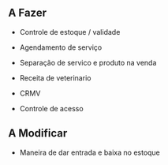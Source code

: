 ## A Fazer

- Controle de estoque / validade

- Agendamento de serviço

- Separação de servico e produto na venda

- Receita de veterinario

- CRMV

- Controle de acesso

## A Modificar

 - Maneira de dar entrada e baixa no estoque